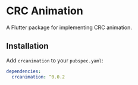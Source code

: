 # CRC Animation

A Flutter package for implementing CRC animation.

## Installation

Add `crcanimation` to your `pubspec.yaml`:

```yaml
dependencies:
  crcanimation: ^0.0.2
